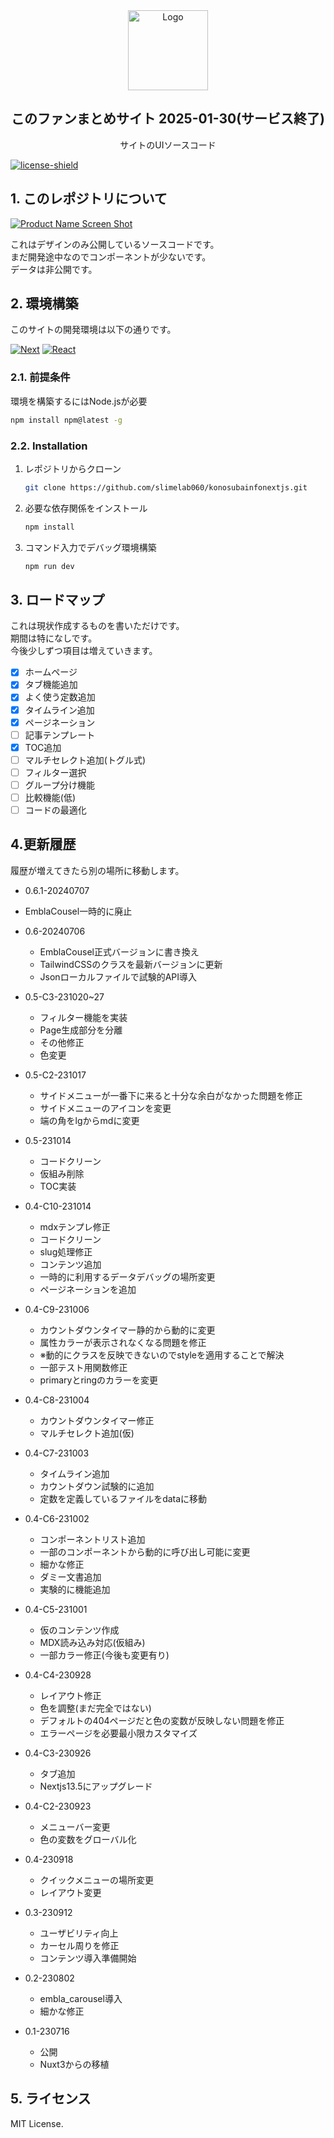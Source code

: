 <!-- PROJECT LOGO -->
<div align="center">
  <a href="https://github.com/slimelab060/konosubainfonextjs">
    <img src="doc/images/logo.png" alt="Logo" width="128" height="128">
  </a>

<h2 align="center">このファンまとめサイト 2025-01-30(サービス終了)</h2>

  <p align="center">
    サイトのUIソースコード
  </p>
</div>

[![license-shield][license-shield]][license-url]  

## 1. このレポジトリについて

[![Product Name Screen Shot][product-screenshot]](https://example.com)

これはデザインのみ公開しているソースコードです。  
まだ開発途中なのでコンポーネントが少ないです。  
データは非公開です。

## 2. 環境構築

このサイトの開発環境は以下の通りです。  

[![Next][Next.js]][Next-url]
[![React][React.js]][React-url]

### 2.1. 前提条件

環境を構築するにはNode.jsが必要

  ```sh
  npm install npm@latest -g
  ```

### 2.2. Installation

1. レポジトリからクローン

   ```sh
   git clone https://github.com/slimelab060/konosubainfonextjs.git
   ```

2. 必要な依存関係をインストール

   ```sh
   npm install
   ```

3. コマンド入力でデバッグ環境構築

   ```sh
   npm run dev
   ```

## 3. ロードマップ

これは現状作成するものを書いただけです。  
期間は特になしです。  
今後少しずつ項目は増えていきます。

- [x] ホームページ
- [x] タブ機能追加
- [x] よく使う定数追加
- [x] タイムライン追加
- [x] ページネーション
- [ ] 記事テンプレート
- [x] TOC追加
- [ ] マルチセレクト追加(トグル式)
- [ ] フィルター選択
- [ ] グループ分け機能
- [ ] 比較機能(低)
- [ ] コードの最適化

## 4.更新履歴

  履歴が増えてきたら別の場所に移動します。  

- 0.6.1-20240707
- EmblaCousel一時的に廃止

- 0.6-20240706
  - EmblaCousel正式バージョンに書き換え
  - TailwindCSSのクラスを最新バージョンに更新
  - Jsonローカルファイルで試験的API導入

- 0.5-C3-231020~27
  - フィルター機能を実装
  - Page生成部分を分離
  - その他修正
  - 色変更

- 0.5-C2-231017
  - サイドメニューが一番下に来ると十分な余白がなかった問題を修正
  - サイドメニューのアイコンを変更
  - 端の角をlgからmdに変更

- 0.5-231014
  - コードクリーン
  - 仮組み削除
  - TOC実装

- 0.4-C10-231014
  - mdxテンプレ修正
  - コードクリーン
  - slug処理修正
  - コンテンツ追加
  - 一時的に利用するデータデバッグの場所変更
  - ページネーションを追加

- 0.4-C9-231006
  - カウントダウンタイマー静的から動的に変更
  - 属性カラーが表示されなくなる問題を修正
  - ※動的にクラスを反映できないのでstyleを適用することで解決
  - 一部テスト用関数修正
  - primaryとringのカラーを変更

- 0.4-C8-231004
  - カウントダウンタイマー修正
  - マルチセレクト追加(仮)

- 0.4-C7-231003
  - タイムライン追加
  - カウントダウン試験的に追加
  - 定数を定義しているファイルをdataに移動

- 0.4-C6-231002
  - コンポーネントリスト追加
  - 一部のコンポーネントから動的に呼び出し可能に変更
  - 細かな修正
  - ダミー文書追加
  - 実験的に機能追加

- 0.4-C5-231001
  - 仮のコンテンツ作成
  - MDX読み込み対応(仮組み)
  - 一部カラー修正(今後も変更有り)

- 0.4-C4-230928
  - レイアウト修正
  - 色を調整(まだ完全ではない)
  - デフォルトの404ページだと色の変数が反映しない問題を修正
  - エラーページを必要最小限カスタマイズ

- 0.4-C3-230926
  - タブ追加
  - Nextjs13.5にアップグレード

- 0.4-C2-230923
  - メニューバー変更
  - 色の変数をグローバル化

- 0.4-230918
  - クイックメニューの場所変更
  - レイアウト変更

- 0.3-230912
  - ユーザビリティ向上
  - カーセル周りを修正
  - コンテンツ導入準備開始

- 0.2-230802
  - embla_carousel導入
  - 細かな修正

- 0.1-230716
  - 公開
  - Nuxt3からの移植

## 5. ライセンス

 MIT License.

<!-- MARKDOWN LINKS & IMAGES -->
<!-- https://www.markdownguide.org/basic-syntax/#reference-style-links -->
[license-shield]: https://img.shields.io/github/license/slimelab060/konosubainfonextjs.svg?style=for-the-badge
[license-url]: https://github.com/slimelab060/konosubainfonextjs/blob/main/LICENSE
[product-screenshot]: doc/images/product.png
[Next.js]: https://img.shields.io/badge/next.js-000000?style=for-the-badge&logo=nextdotjs&logoColor=white
[Next-url]: https://nextjs.org/
[React.js]: https://img.shields.io/badge/React-20232A?style=for-the-badge&logo=react&logoColor=61DAFB
[React-url]: https://reactjs.org/
